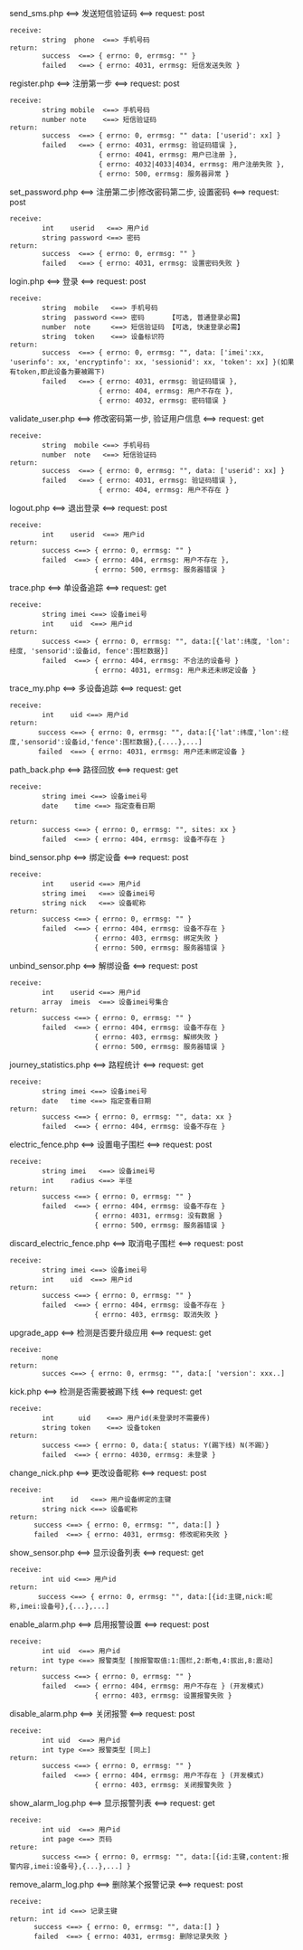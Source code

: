 send_sms.php  <==>  发送短信验证码   <==>  request: post
	
	receive: 
			string  phone  <==> 手机号码
	return:
			success  <==> { errno: 0, errmsg: "" }
			failed   <==> { errno: 4031, errmsg: 短信发送失败 }
	
register.php  <==>  注册第一步  <==> request: post

	receive:
			string mobile  <==> 手机号码
			number note    <==> 短信验证码
	return:
			success  <==> { errno: 0, errmsg: "" data: ['userid': xx] }
			failed   <==> { errno: 4031, errmsg: 验证码错误 },
			              { errno: 4041, errmsg: 用户已注册 },
			              { errno: 4032|4033|4034, errmsg: 用户注册失败 },
			              { errno: 500, errmsg: 服务器异常 }
			              
set_password.php  <==>  注册第二步|修改密码第二步, 设置密码 <==> request: post

	receive:
			int    userid   <==> 用户id
			string password <==> 密码
	return:
			success  <==> { errno: 0, errmsg: "" } 
			failed   <==> { errno: 4031, errmsg: 设置密码失败 }
			
login.php  <==>  登录 <==> request: post

	receive:
			string  mobile   <==> 手机号码
			string  password <==> 密码      【可选, 普通登录必需】
			number  note     <==> 短信验证码 【可选, 快速登录必需】
			string  token    <==> 设备标识符  
	return:
			success  <==> { errno: 0, errmsg: "", data: ['imei':xx, 'userinfo': xx, 'encryptinfo': xx, 'sessionid': xx, 'token': xx] }(如果有token,即此设备为要被踢下)
			failed   <==> { errno: 4031, errmsg: 验证码错误 },
			              { errno: 404, errmsg: 用户不存在 },
			              { errno: 4032, errmsg: 密码错误 }
			            
validate_user.php <==> 修改密码第一步, 验证用户信息 <==> request: get

	receive:
			string  mobile <==> 手机号码
			number  note   <==> 短信验证码
	return:
	   		success  <==> { errno: 0, errmsg: "", data: ['userid': xx] }
	   		failed   <==> { errno: 4031, errmsg: 验证码错误 },
	   		              { errno: 404, errmsg: 用户不存在 } 
logout.php  <==> 退出登录 <==> request: post
	
	receive:
			int    userid  <==> 用户id
	return:
			success <==> { errno: 0, errmsg: "" }
			failed  <==> { errno: 404, errmsg: 用户不存在 },
			             { errno: 500, errmsg: 服务器错误 }
trace.php  <==> 单设备追踪 <==> request: get

	receive:
			string imei <==> 设备imei号
			int    uid  <==> 用户id
	return:
			success <==> { errno: 0, errmsg: "", data:[{'lat':纬度, 'lon':经度, 'sensorid':设备id, fence':围栏数据}]
			failed  <==> { errno: 404, errmsg: 不合法的设备号 }
			             { errno: 4031, errmsg: 用户未还未绑定设备 }
trace_my.php <==> 多设备追踪 <==> request: get

	receive:
			int    uid <==> 用户id
	return:
	       success <==> { errno: 0, errmsg: "", data:[{'lat':纬度,'lon':经度,'sensorid':设备id,'fence':围栏数据},{....},...]
	       failed  <==> { errno: 4031, errmsg: 用户还未绑定设备 }
path_back.php <==> 路径回放 <==> request: get

	receive:
			string imei <==> 设备imei号
			date	time <==> 指定查看日期
			
	return:
			success <==> { errno: 0, errmsg: "", sites: xx }
			failed  <==> { errno: 404, errmsg: 设备不存在 }
bind_sensor.php <==> 绑定设备 <==> request: post

	receive:
			int    userid <==> 用户id
			string imei   <==> 设备imei号
			string nick   <==> 设备昵称
	return: 
			success <==> { errno: 0, errmsg: "" }
			failed  <==> { errno: 404, errmsg: 设备不存在 }
			             { errno: 403, errmsg: 绑定失败 }
			             { errno: 500, errmsg: 服务器错误 }
unbind_sensor.php <==> 解绑设备 <==> request: post
	
	receive:
			int    userid <==> 用户id
			array  imeis  <==> 设备imei号集合
	return:
			success <==> { errno: 0, errmsg: "" }
			failed  <==> { errno: 404, errmsg: 设备不存在 }
			             { errno: 403, errmsg: 解绑失败 }
			             { errno: 500, errmsg: 服务器错误 }
journey_statistics.php <==> 路程统计 <==> request: get

	receive:
			string imei <==> 设备imei号
			date   time <==> 指定查看日期
	return:
			success <==> { errno: 0, errmsg: "", data: xx }
			failed  <==> { errno: 404, errmsg: 设备不存在 }
electric_fence.php <==> 设置电子围栏 <==> request: post
	
	receive:
			string imei   <==> 设备imei号
			int    radius <==> 半径
	return:
			success <==> { errno: 0, errmsg: "" }
			failed  <==> { errno: 404, errmsg: 设备不存在 }
			             { errno: 4031, errmsg: 没有数据 }
			             { errno: 500, errmsg: 服务器错误 }
discard\_electric_fence.php <==> 取消电子围栏 <==> request: post

	receive: 
			string imei <==> 设备imei号
			int    uid  <==> 用户id
	return:
			success <==> { errno: 0, errmsg: "" }
			failed  <==> { errno: 404, errmsg: 设备不存在 }
			             { errno: 403, errmsg: 取消失败 }
upgrade_app <==> 检测是否要升级应用 <==> request: get
	
	receive: 
			none
	return:
			succes <==> { errno: 0, errmsg: "", data:[ 'version': xxx..]
kick.php <==> 检测是否需要被踢下线 <==> request: get
	
	receive: 
			int 	 uid	<==> 用户id(未登录时不需要传)
			string token	<==> 设备token
	return:
			success <==> { errno: 0, data:{ status: Y(踢下线) N(不踢）}
			failed  <==> { errno: 4030, errmsg: 未登录 }
change_nick.php <==> 更改设备昵称  <==> request: post

	receive:
			int    id   <==> 用户设备绑定的主键
			string nick <==> 设备昵称
	return:
	      success <==> { errno: 0, errmsg: "", data:[] }
	      failed  <==> { errno: 4031, errmsg: 修改昵称失败 }
show_sensor.php <==> 显示设备列表 <==> request: get

	receive:
			int uid <==> 用户id
	return:
	       success <==> { errno: 0, errmsg: "", data:[{id:主键,nick:昵称,imei:设备号},{...},...]
enable_alarm.php <==> 启用报警设置 <==> request: post
	
	receive:
			int uid  <==> 用户id
			int type <==> 报警类型 [按报警取值:1:围栏,2:断电,4:拔出,8:震动]
	return:
			success <==> { errno: 0, errmsg: "" }
			failed  <==> { errno: 404, errmsg: 用户不存在 } (开发模式)
			             { errno: 403, errmsg: 设置报警失败 }
disable_alarm.php <==> 关闭报警 <==> request: post

	receive:
			int uid  <==> 用户id
			int type <==> 报警类型 [同上]
	return:
			success <==> { errno: 0, errmsg: "" }
			failed  <==> { errno: 404, errmsg: 用户不存在 } (开发模式)
			             { errno: 403, errmsg: 关闭报警失败 }
show_alarm_log.php <==> 显示报警列表 <==> request: get

	receive:
			int uid  <==> 用户id
			int page <==> 页码
	reture:
			success <==> { errno: 0, errmsg: "", data:[{id:主键,content:报警内容,imei:设备号},{...},...] }
remove_alarm_log.php <==> 删除某个报警记录 <==> request: post

	receive:
			int id <==> 记录主键
	return:
	      success <==> { errno: 0, errmsg: "", data:[] }
	      failed  <==> { errno: 4031, errmsg: 删除记录失败 }
				
		